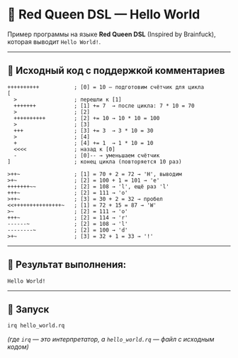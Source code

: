 # 🧠 Red Queen DSL — Hello World

Пример программы на языке **Red Queen DSL** (Inspired by Brainfuck), которая выводит `Hello World!`.

---

## 📜 Исходный код с поддержкой комментариев

```brainfuck
++++++++++           ; [0] = 10 — подготовим счётчик для цикла
[
  >                  ; перешли к [1]
  +++++++            ; [1] += 7  → после цикла: 7 * 10 = 70
  >                  ; [2]
  ++++++++++         ; [2] += 10 → 10 * 10 = 100
  >                  ; [3]
  +++                ; [3] += 3  → 3 * 10 = 30
  >                  ; [4]
  +                  ; [4] += 1  → 1 * 10 = 10
  <<<<               ; назад к [0]
  -                  ; [0]-- → уменьшаем счётчик
]                    ; конец цикла (повторяется 10 раз)

>++~                 ; [1] = 70 + 2 = 72 → 'H', выводим
>+~                  ; [2] = 100 + 1 = 101 → 'e'
+++++++~~            ; [2] = 108 → 'l', ещё раз 'l'
+++~                 ; [2] = 111 → 'o'
>++~                 ; [3] = 30 + 2 = 32 → пробел
<<+++++++++++++++~   ; [1] = 72 + 15 = 87 → 'W'
>~                   ; [2] = 111 → 'o'
+++~                 ; [2] = 114 → 'r'
------~              ; [2] = 108 → 'l'
--------~            ; [2] = 100 → 'd'
>+~                  ; [3] = 32 + 1 = 33 → '!'
```

---

## 🧾 Результат выполнения:

```
Hello World!
```

---

## 🚀 Запуск

```bash
irq hello_world.rq
```

*(где `irq` — это интерпретатор, а `hello_world.rq` — файл с исходным кодом)*
